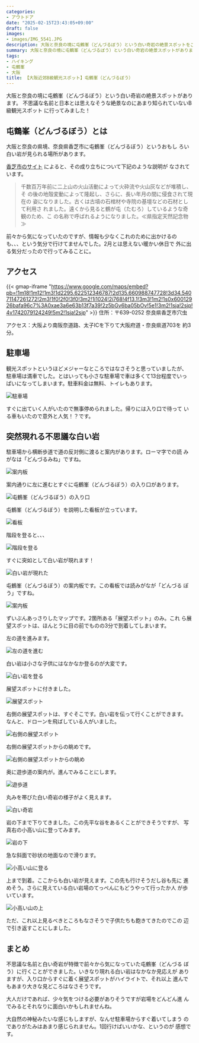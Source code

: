 ```yaml
---
categories:
- アウトドア
date: "2025-02-15T23:43:05+09:00"
draft: false
images:
- images/IMG_5541.JPG
description: 大阪と奈良の境に屯鶴峯（どんづるぼう）という白い奇岩の絶景スポットをご紹介します。
summary: 大阪と奈良の境に屯鶴峯（どんづるぼう）という白い奇岩の絶景スポットがあります。不思議な名前と日本とは思えなそうな絶景なのにあまり知られていないB級観光スポットに行ってみました！
tags:
- ハイキング
- 屯鶴峯
- 大阪
title: 【大阪近郊B級観光スポット】屯鶴峯（どんづるぼう）
---
```


大阪と奈良の境に屯鶴峯（どんづるぼう）という白い奇岩の絶景スポットがあります。
不思議な名前と日本とは思えなそうな絶景なのにあまり知られていないB級観光スポット
に行ってみました！

## 屯鶴峯（どんづるぼう）とは

大阪と奈良の県境、奈良県香芝市に屯鶴峯（どんづるぼう）というおもし
ろい白い岩が見られる場所があります。

[香芝市のサイト](https://www.city.kashiba.lg.jp/soshiki/15/4690.html)
によると、その成り立ちについて下記のような説明が なされています。

> 千数百万年前に二上山の火山活動によって火砕流や火山灰などが堆積し、そ
> の後の地殻変動によって隆起し、さらに、長い年月の間に侵食されて現在の
> 姿になりました。古くは古墳の石棺材や寺院の基壇などの石材として利用さ
> れました。遠くから見ると鶴が屯（たむろ）しているような奇観のため、こ
> の名称で呼ばれるようになりました。≪県指定天然記念物≫

前々から気になっていたのですが、情報も少なくこれのために出かけるの
も、、、という気分で行けてませんでした。2月とは思えない暖かい休日で
外に出る気分だったので行ってみることに。

## アクセス

{{< gmap-iframe "https://www.google.com/maps/embed?pb=!1m18!1m12!1m3!1d2295.622512346787!2d135.660988747728!3d34.54071147261272!2m3!1f0!2f0!3f0!3m2!1i1024!2i768!4f13.1!3m3!1m2!1s0x60012926bafa96c7%3A0xae3a6e63b13f7a39!2z5bGv6ba05bOv!5e1!3m2!1sja!2sjp!4v1742079124249!5m2!1sja!2sjp" >}}
住所：〒639-0252 奈良県香芝市穴虫

アクセス：大阪より南阪奈道路、太子ICを下りて大阪府道・奈良県道703を
約3分。

## 駐車場

観光スポットというほどメジャーなところではなさそうと思っていましたが、
駐車場は満車でした。とはいっても小さな駐車場で車は多くて13台程度でいっ
ぱいになってしまいます。駐車料金は無料、トイレもあります。

![駐車場](./images/IMG_5523_01.jpg)

すぐに出ていく人がいたので無事停められました。帰りには入り口で待って
いる車もいたので意外と人気！？です。

## 突然現れる不思議な白い岩

駐車場から横断歩道で道の反対側に渡ると案内があります。ローマ字での読
みがなは「どんづるみね」ですね。

![案内板](./images/IMG_5522.JPG)

案内通りに左に進むとすぐに屯鶴峯（どんづるぼう）の入り口があります。

![屯鶴峯（どんづるぼう）の入り口](./images/IMG_5525.JPG)

屯鶴峯（どんづるぼう）を説明した看板が立っています。

![看板](./images/IMG_5526.JPG)

階段を登ると、、、

![階段を登る](./images/IMG_5527.JPG)

すぐに突如として白い岩が現れます！

![白い岩が現れた](./images/IMG_5530.JPG)

屯鶴峯（どんづるぼう）の案内板です。この看板では読みがなが「どんづる
ぼう」ですね。

![案内板](./images/IMG_5528.JPG)

ずいぶんあっさりしたマップです。2箇所ある「展望スポット」のみ。これ
ら展望スポットは、ほんとうに目の前でものの3分で到着してしまいます。

左の道を進みます。

![左の道を進む](./images/IMG_5531.JPG)

白い岩は小さな子供にはなかなか登るのが大変です。

![白い岩を登る](./images/IMG_5533.JPG)

展望スポットに付きました。

![展望スポット](./images/IMG_5537.JPG)

右側の展望スポットは、すぐそこです。白い岩を伝って行くことができます。
なんと、ドローンを飛ばしている人がいました。

![右側の展望スポット](./images/IMG_5538_01.jpg)

右側の展望スポットからの眺めです。

![右側の展望スポットからの眺め](./images/IMG_5541.JPG)

奥に遊歩道の案内が。進んでみることにします。

![遊歩道](./images/IMG_5542.webp)

丸みを帯びた白い奇岩の様子がよく見えます。

![白い奇岩](./images/IMG_5544.JPG)

岩の下まで下りてきました。この先平な谷をあるくことができそうですが、
写真右の小高い山に登ってみます。

![岩の下](./images/IMG_5547.JPG)

急な斜面で砂状の地面なので滑ります。

![小高い山に登る](./images/IMG_5552.JPG)

上まで到着。ここからも白い岩が見えます。この先も行けそうだし谷も先に
進めそう。さらに見えている白い岩場のてっぺんにもどうやって行ったか人
が歩いています。

![小高い山の上](./images/IMG_5548.JPG)

ただ、これ以上見るべきところもなさそうで子供たちも飽きてきたのでこの
辺で引き返すことにしました。

## まとめ

不思議な名前と白い奇岩が特徴で前々から気になっていた屯鶴峯（どんづる
ぼう）に行くことができました。いきなり現れる白い岩はなかなか見応えが
ありますが、入り口からすぐに着く展望スポットがハイライトで、それ以上
進んでもあまり大きな見どころはなさそうです。

大人だけであれば、少々気をつける必要がありそうですが岩場をどんどん進
んでみるとそれなりに面白いかもしれませんね。

大自然の神秘みたいな感じもしますが、なんせ駐車場からすぐ着いてしまう
のでありがたみはあまり感じられません。1回行けばいいかな、というのが
感想です。
